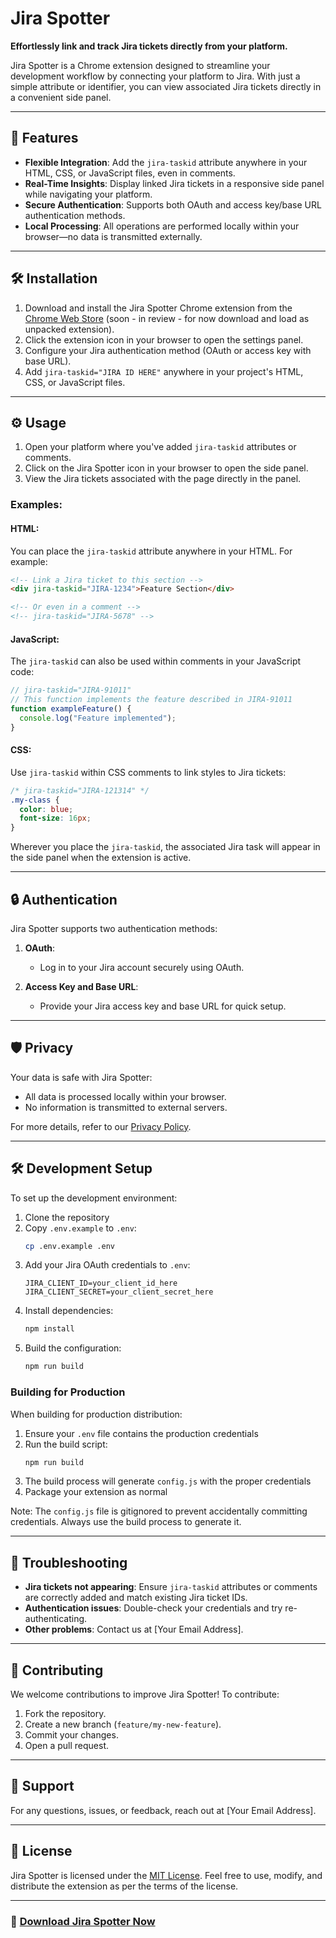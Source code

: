 # Jira Spotter

**Effortlessly link and track Jira tickets directly from your platform.**

Jira Spotter is a Chrome extension designed to streamline your development workflow by connecting your platform to Jira. With just a simple attribute or identifier, you can view associated Jira tickets directly in a convenient side panel.

---

## 🚀 Features

- **Flexible Integration**: Add the `jira-taskid` attribute anywhere in your HTML, CSS, or JavaScript files, even in comments.
- **Real-Time Insights**: Display linked Jira tickets in a responsive side panel while navigating your platform.
- **Secure Authentication**: Supports both OAuth and access key/base URL authentication methods.
- **Local Processing**: All operations are performed locally within your browser—no data is transmitted externally.

---

## 🛠️ Installation

1. Download and install the Jira Spotter Chrome extension from the [Chrome Web Store](#) (soon - in review - for now download and load as unpacked extension).
2. Click the extension icon in your browser to open the settings panel.
3. Configure your Jira authentication method (OAuth or access key with base URL).
4. Add `jira-taskid="JIRA ID HERE"` anywhere in your project's HTML, CSS, or JavaScript files.

---

## ⚙️ Usage

1. Open your platform where you've added `jira-taskid` attributes or comments.
2. Click on the Jira Spotter icon in your browser to open the side panel.
3. View the Jira tickets associated with the page directly in the panel.

### Examples:

#### HTML:

You can place the `jira-taskid` attribute anywhere in your HTML. For example:

```html
<!-- Link a Jira ticket to this section -->
<div jira-taskid="JIRA-1234">Feature Section</div>

<!-- Or even in a comment -->
<!-- jira-taskid="JIRA-5678" -->
```

#### JavaScript:

The `jira-taskid` can also be used within comments in your JavaScript code:

```javascript
// jira-taskid="JIRA-91011"
// This function implements the feature described in JIRA-91011
function exampleFeature() {
  console.log("Feature implemented");
}
```

#### CSS:

Use `jira-taskid` within CSS comments to link styles to Jira tickets:

```css
/* jira-taskid="JIRA-121314" */
.my-class {
  color: blue;
  font-size: 16px;
}
```

Wherever you place the `jira-taskid`, the associated Jira task will appear in the side panel when the extension is active.

---

## 🔒 Authentication

Jira Spotter supports two authentication methods:

1. **OAuth**:

   - Log in to your Jira account securely using OAuth.

2. **Access Key and Base URL**:

   - Provide your Jira access key and base URL for quick setup.

---

## 🛡️ Privacy

Your data is safe with Jira Spotter:

- All data is processed locally within your browser.
- No information is transmitted to external servers.

For more details, refer to our [Privacy Policy](#).

---

## 🛠️ Development Setup

To set up the development environment:

1. Clone the repository
2. Copy `.env.example` to `.env`:
   ```bash
   cp .env.example .env
   ```
3. Add your Jira OAuth credentials to `.env`:
   ```
   JIRA_CLIENT_ID=your_client_id_here
   JIRA_CLIENT_SECRET=your_client_secret_here
   ```
4. Install dependencies:
   ```bash
   npm install
   ```
5. Build the configuration:
   ```bash
   npm run build
   ```

### Building for Production

When building for production distribution:

1. Ensure your `.env` file contains the production credentials
2. Run the build script:
   ```bash
   npm run build
   ```
3. The build process will generate `config.js` with the proper credentials
4. Package your extension as normal

Note: The `config.js` file is gitignored to prevent accidentally committing credentials. Always use the build process to generate it.

---

## 🐛 Troubleshooting

- **Jira tickets not appearing**: Ensure `jira-taskid` attributes or comments are correctly added and match existing Jira ticket IDs.
- **Authentication issues**: Double-check your credentials and try re-authenticating.
- **Other problems**: Contact us at [Your Email Address].

---

## 🤝 Contributing

We welcome contributions to improve Jira Spotter! To contribute:

1. Fork the repository.
2. Create a new branch (`feature/my-new-feature`).
3. Commit your changes.
4. Open a pull request.

---

## 📧 Support

For any questions, issues, or feedback, reach out at [Your Email Address].

---

## 📜 License

Jira Spotter is licensed under the [MIT License](LICENSE).
Feel free to use, modify, and distribute the extension as per the terms of the license.

---

### 🌟 [Download Jira Spotter Now](#)

